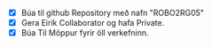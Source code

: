 - [x] Búa til github Repository með nafn "ROBO2RG05"
- [x] Gera Eirík Collaborator og hafa Private.
- [x] Búa Til Möppur fyrir öll verkefninn. 
